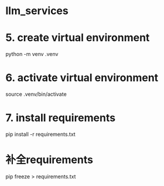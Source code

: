 # llm_services

# 5. create virtual environment
python -m venv .venv
# 6. activate virtual environment
source .venv/bin/activate
# 7. install requirements
pip install -r requirements.txt
# 补全requirements 
pip freeze > requirements.txt
